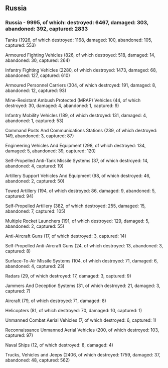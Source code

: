 
 
 ## Russia
 
 ### Russia - 9995, of which: destroyed: 6467, damaged: 303, abandoned: 392, captured: 2833

 

 

 Tanks (1926, of which destroyed: 1168, damaged: 100, abandoned: 105, captured: 553)

 Armoured Fighting Vehicles (826, of which destroyed: 518, damaged: 14, abandoned: 30, captured: 264)

 Infantry Fighting Vehicles (2280, of which destroyed: 1473, damaged: 68, abandoned: 127, captured: 610)

 Armoured Personnel Carriers (304, of which destroyed: 191, damaged: 8, abandoned: 12, captured: 93)

 Mine-Resistant Ambush Protected (MRAP) Vehicles (44, of which destroyed: 30, damaged: 4, abandoned: 1, captured: 9)

 Infantry Mobility Vehicles (189, of which destroyed: 131, damaged: 4, abandoned: 1, captured: 53)

 Command Posts And Communications Stations (239, of which destroyed: 149, abandoned: 3, captured: 87)

 Engineering Vehicles And Equipment (298, of which destroyed: 134, damaged: 5, abandoned: 39, captured: 120)

 Self-Propelled Anti-Tank Missile Systems (37, of which destroyed: 14, abandoned: 4, captured: 19)

 Artillery Support Vehicles And Equipment (98, of which destroyed: 46, abandoned: 2, captured: 50)

 Towed Artillery (194, of which destroyed: 86, damaged: 9, abandoned: 5, captured: 94)

 Self-Propelled Artillery (382, of which destroyed: 255, damaged: 15, abandoned: 7, captured: 105)

 Multiple Rocket Launchers (191, of which destroyed: 129, damaged: 5, abandoned: 2, captured: 55)

 Anti-Aircraft Guns (17, of which destroyed: 3, captured: 14)

 Self-Propelled Anti-Aircraft Guns (24, of which destroyed: 13, abandoned: 3, captured: 8)

 Surface-To-Air Missile Systems (104, of which destroyed: 71, damaged: 6, abandoned: 4, captured: 23)

 Radars (29, of which destroyed: 17, damaged: 3, captured: 9)

 Jammers And Deception Systems (31, of which destroyed: 21, damaged: 3, captured: 7)

 Aircraft (79, of which destroyed: 71, damaged: 8)

 Helicopters (81, of which destroyed: 70, damaged: 10, captured: 1)

 Unmanned Combat Aerial Vehicles (7, of which destroyed: 6, captured: 1)

 Reconnaissance Unmanned Aerial Vehicles (200, of which destroyed: 103, captured: 97)

 Naval Ships (12, of which destroyed: 8, damaged: 4)

 Trucks, Vehicles and Jeeps (2406, of which destroyed: 1759, damaged: 37, abandoned: 48, captured: 562)

